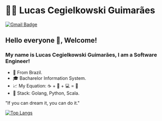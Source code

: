 # 👨‍🚀 Lucas Cegielkowski Guimarães

[![Gmail Badge](https://img.shields.io/badge/-Gmail-c14438?style=for-the-badge&logo=Gmail&logoColor=white&link=mailto:cegielkowski.dev@gmail.com)](mailto:cegielkowski.dev@gmail.com)

## Hello everyone 👋, Welcome!

### My name is Lucas Cegielkowski Guimarães, I am a Software Engineer!

- :round_pushpin: From Brazil.
- 🎓 Bacharelor Information System.
- 📈 My Equation: ☕ + 🎵 + 💻 = :purple_heart:
- 🚀 Stack: Golang, Python, Scala.
>
  "If you can dream it, you can do it."
>

[![Top Langs](https://github-readme-stats.vercel.app/api/top-langs/?username=cegielkowski&layout=compact&langs_count=7&theme=dracula)](https://github.com/Cegielkowski/github-readme-stats)
